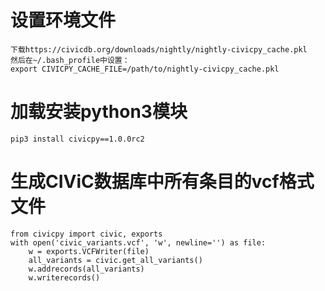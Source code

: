 #   设置环境文件

    下载https://civicdb.org/downloads/nightly/nightly-civicpy_cache.pkl
    然后在~/.bash_profile中设置：
    export CIVICPY_CACHE_FILE=/path/to/nightly-civicpy_cache.pkl

#   加载安装python3模块

    pip3 install civicpy==1.0.0rc2

#   生成CIViC数据库中所有条目的vcf格式文件

    from civicpy import civic, exports
    with open('civic_variants.vcf', 'w', newline='') as file:
        w = exports.VCFWriter(file)
        all_variants = civic.get_all_variants()
        w.addrecords(all_variants)
        w.writerecords()

#   